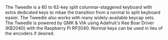 The Tweedle is a 60 to 62-key split columnar-staggered keyboard with extra dedicated keys to mkae the transition from a normal to split keyboard easier. The Tweedle also works with many widely-available keycap sets. The Tweedle is powered by QMK & VIA using Adafruit's Kee Boar Driver (KB2040) with the Raspberry Pi RP2040. Normal keys can be used in lieu of the encoders if desired.
